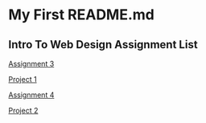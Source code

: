 # My First README.md

## Intro To Web Design Assignment List

[Assignment 3](/Assignment-3/index.html)

[Project 1](/Project1/index.html)

[Assignment 4](/Assignment-4/index.html)

[Project 2](/Project2/index.html)
